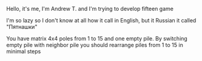 Hello, it's me, I'm Andrew T. and I'm trying to develop fifteen game

I'm so lazy so I don't know at all how it call in English, but it Russian it called "Пятнашки"

You have matrix 4x4 poles from 1 to 15 and one empty pile. By switching empty pile with neighbor pile you should rearrange piles from 1 to 15 in minimal steps

